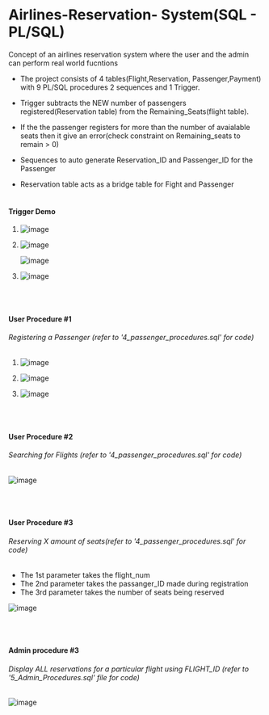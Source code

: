 # Airlines-Reservation- System(SQL - PL/SQL)
Concept of an airlines reservation system where the user and the admin can perform real world fucntions

* The project consists of 4 tables(Flight,Reservation, Passenger,Payment) with 9 PL/SQL procedures 2 sequences and 1 Trigger. 

* Trigger subtracts the NEW number of passengers registered(Reservation table) from the Remaining_Seats(flight table). 
* If the the passenger registers for more than the number of avaialable seats then it give an error(check constraint on Remaining_seats to remain > 0)
* Sequences to auto generate Reservation_ID and Passenger_ID for the Passenger
* Reservation table acts as a bridge table for Fight and Passenger
<br /><br />
#### Trigger Demo
1) ![image](https://user-images.githubusercontent.com/52587103/60775991-9ee94f00-a0f6-11e9-8559-b63b9c9042c9.png)

2) ![image](https://user-images.githubusercontent.com/52587103/60775992-a3ae0300-a0f6-11e9-958a-6743d5fd43d8.png)

   ![image](https://user-images.githubusercontent.com/52587103/60775994-a6a8f380-a0f6-11e9-8fd0-2794e94db96c.png)

3) ![image](https://user-images.githubusercontent.com/52587103/60775999-ac9ed480-a0f6-11e9-809e-c9814aa838a4.png)


<br /><br />

#### User Procedure #1
###### Registering a Passenger (refer to '4_passenger_procedures.sql' for code)


1) ![image](https://user-images.githubusercontent.com/52587103/60776001-af99c500-a0f6-11e9-8150-4107c8afabf6.png)

2) ![image](https://user-images.githubusercontent.com/52587103/60776006-b1fc1f00-a0f6-11e9-8640-0a6f887e44d9.png)

3) ![image](https://user-images.githubusercontent.com/52587103/60776007-b45e7900-a0f6-11e9-98ce-f666f28a20c6.png)


<br /><br />

#### User Procedure #2 
###### Searching for Flights (refer to '4_passenger_procedures.sql' for code)

![image](https://user-images.githubusercontent.com/52587103/75728698-a9281100-5cb6-11ea-9672-435c0f291861.png)


<br /><br />


#### User Procedure #3
###### Reserving X amount of seats(refer to '4_passenger_procedures.sql' for code)
* The 1st parameter takes the flight_num
* The 2nd parameter takes the passanger_ID made during registration
* The 3rd parameter takes the number of seats being reserved

![image](https://user-images.githubusercontent.com/52587103/75730688-95cb7480-5cbb-11ea-98c8-af8eeef02018.png)


<br /><br />


#### Admin procedure #3
###### Display ALL reservations for a particular flight using FLIGHT_ID (refer to '5_Admin_Procedures.sql' file for code)


![image](https://user-images.githubusercontent.com/52587103/60776011-b7596980-a0f6-11e9-98d9-7c928a811ccc.png)




